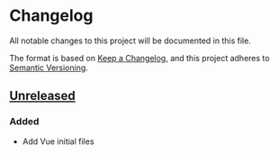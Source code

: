 # Changelog
All notable changes to this project will be documented in this file.

The format is based on [Keep a Changelog](https://keepachangelog.com/en/1.0.0/),
and this project adheres to [Semantic Versioning](https://semver.org/spec/v2.0.0.html).

## [Unreleased]
### Added
- Add Vue initial files

[Unreleased]: https://github.com/sankaku-deltalab/ghost-town-asymmetrix/compare/1.0.0...HEAD
[0.1.0]: https://github.com/sankaku-deltalab/ghost-town-asymmetrix/releases/tag/0.1.0
